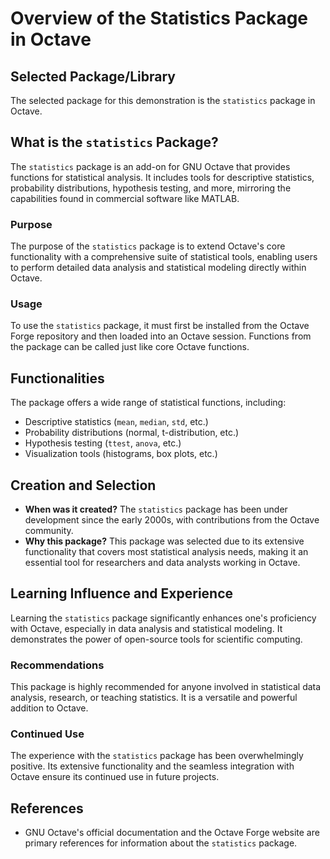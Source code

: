 # Overview of the Statistics Package in Octave

## Selected Package/Library

The selected package for this demonstration is the `statistics` package in Octave.

## What is the `statistics` Package?

The `statistics` package is an add-on for GNU Octave that provides functions for statistical analysis. It includes tools for descriptive statistics, probability distributions, hypothesis testing, and more, mirroring the capabilities found in commercial software like MATLAB.

### Purpose

The purpose of the `statistics` package is to extend Octave's core functionality with a comprehensive suite of statistical tools, enabling users to perform detailed data analysis and statistical modeling directly within Octave.

### Usage

To use the `statistics` package, it must first be installed from the Octave Forge repository and then loaded into an Octave session. Functions from the package can be called just like core Octave functions.

## Functionalities

The package offers a wide range of statistical functions, including:

- Descriptive statistics (`mean`, `median`, `std`, etc.)
- Probability distributions (normal, t-distribution, etc.)
- Hypothesis testing (`ttest`, `anova`, etc.)
- Visualization tools (histograms, box plots, etc.)

## Creation and Selection

- **When was it created?** The `statistics` package has been under development since the early 2000s, with contributions from the Octave community.
- **Why this package?** This package was selected due to its extensive functionality that covers most statistical analysis needs, making it an essential tool for researchers and data analysts working in Octave.

## Learning Influence and Experience

Learning the `statistics` package significantly enhances one's proficiency with Octave, especially in data analysis and statistical modeling. It demonstrates the power of open-source tools for scientific computing.

### Recommendations

This package is highly recommended for anyone involved in statistical data analysis, research, or teaching statistics. It is a versatile and powerful addition to Octave.

### Continued Use

The experience with the `statistics` package has been overwhelmingly positive. Its extensive functionality and the seamless integration with Octave ensure its continued use in future projects.

## References

- GNU Octave's official documentation and the Octave Forge website are primary references for information about the `statistics` package.
